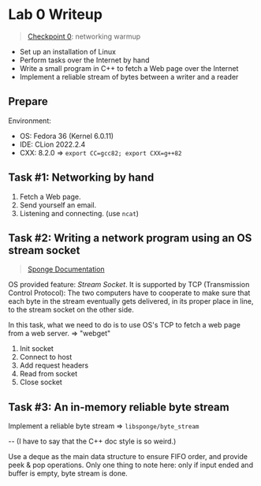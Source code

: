 # Lab 0 Writeup

> [Checkpoint 0](https://cs144.github.io/assignments/lab0.pdf):
> networking warmup

* Set up an installation of Linux
* Perform tasks over the Internet by hand
* Write a small program in C++ to fetch a Web page over the Internet
* Implement a reliable stream of bytes between a writer and a reader

## Prepare

Environment:

* OS: Fedora 36 (Kernel 6.0.11)
* IDE: CLion 2022.2.4
* CXX: 8.2.0 => `export CC=gcc82; export CXX=g++82`

## Task #1: Networking by hand

1. Fetch a Web page.
2. Send yourself an email.
3. Listening and connecting. (use `ncat`)

## Task #2: Writing a network program using an OS stream socket

> [Sponge Documentation](https://cs144.github.io/doc/lab0/)

OS provided feature: *Stream Socket*. It is supported by TCP (Transmission
Control Protocol): The two computers have to cooperate to make sure that each
byte in the stream eventually gets delivered, in its proper place in line, to
the stream socket on the other side.

In this task, what we need to do is to use OS's TCP to fetch a web page from a
web server. => "webget"

1. Init socket
2. Connect to host
3. Add request headers
4. Read from socket
5. Close socket

## Task #3: An in-memory reliable byte stream

Implement a reliable byte stream => `libsponge/byte_stream`

-- (I have to say that the C++ doc style is so weird.)

Use a deque as the main data structure to ensure FIFO order, and provide peek &
pop operations. Only one thing to note here: only if input ended and buffer is
empty, byte stream is done.
